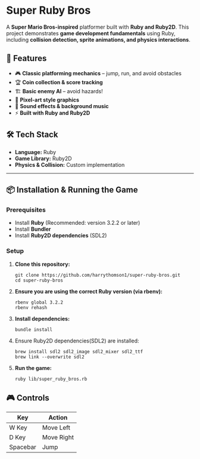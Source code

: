 # Super Ruby Bros

A **Super Mario Bros-inspired** platformer built with **Ruby and Ruby2D**. This project demonstrates **game development fundamentals** using Ruby, including **collision detection, sprite animations, and physics interactions**.

## 🚀 Features

- 🎮 **Classic platforming mechanics** – jump, run, and avoid obstacles
- 🏆 **Coin collection & score tracking**
- 🏗 **Basic enemy AI** – avoid hazards!
- 🎨 **Pixel-art style graphics**
- 🎵 **Sound effects & background music**
- ⚡ **Built with Ruby and Ruby2D**

## 🛠 Tech Stack

- **Language:** Ruby
- **Game Library:** Ruby2D
- **Physics & Collision:** Custom implementation

---

## 📦 Installation & Running the Game

### **Prerequisites**
- Install **Ruby** (Recommended: version 3.2.2 or later)
- Install **Bundler**
- Install **Ruby2D dependencies** (SDL2)

### **Setup**
1. **Clone this repository:**
   ```
   git clone https://github.com/harrythomson1/super-ruby-bros.git
   cd super-ruby-bros
2. **Ensure you are using the correct Ruby version (via rbenv):**
   ```
   rbenv global 3.2.2
   rbenv rehash
3. **Install dependencies:**
   ```
   bundle install
4. Ensure Ruby2D dependencies(SDL2) are installed:
   ```
   brew install sdl2 sdl2_image sdl2_mixer sdl2_ttf
   brew link --overwrite sdl2
5. **Run the game:**
   ```
   ruby lib/super_ruby_bros.rb
## 🎮 Controls

| Key         | Action      |
|------------|------------|
| W Key | Move Left  |
| D Key | Move Right |
| Spacebar    | Jump       |
